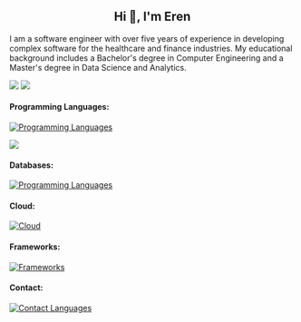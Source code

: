 <h2 align="center"> Hi 👋, I'm Eren </h2>

<p>I am a software engineer with over five years of experience in developing complex software for the healthcare and finance industries. My educational background includes a Bachelor's degree in Computer Engineering and a Master's degree in Data Science and Analytics.</p>


<p float="center">
  <img  src="https://github-readme-stats.vercel.app/api?username=ErenUfuktepe&theme=prussian&show_icons=true&hide_border=false&count_private=true" />
  <img  src="https://github-readme-streak-stats.herokuapp.com/?user=ErenUfuktepe&theme=prussian&hide_border=false" />
</p>



<h4>Programming Languages:</h4> 

[![Programming Languages](https://skillicons.dev/icons?i=js,java,python,c,cpp,cs,r&perline=3)](https://github.com/ErenUfuktepe/)

<img  src="https://github-readme-stats.vercel.app/api/top-langs/?username=ErenUfuktepe&theme=prussian&show_icons=true&hide_border=false&layout=compact"/>  

<h4>Databases:</h4>

[![Programming Languages](https://skillicons.dev/icons?i=mysql,postgresql&perline=3)](https://github.com/ErenUfuktepe/)

<h4>Cloud:</h4>

[![Cloud](https://skillicons.dev/icons?i=aws,azure,gcp&perline=3)](https://github.com/ErenUfuktepe/)

<h4>Frameworks:</h4>

[![Frameworks](https://skillicons.dev/icons?i=spring,dotnet,react&perline=3)](https://github.com/ErenUfuktepe/)



<h4>Contact:</h4>

[![Contact Languages](https://skillicons.dev/icons?i=linkedin)](https://www.linkedin.com/in/eren-ufuktepe-a20081145/)


